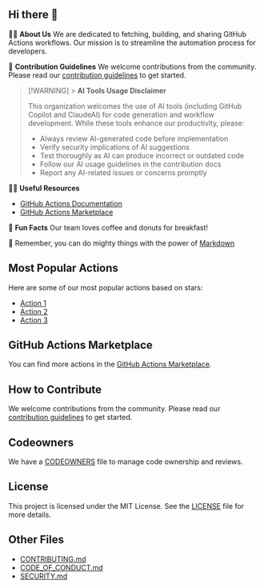 ## Hi there 👋

🙋‍♀️ **About Us**
We are dedicated to fetching, building, and sharing GitHub Actions workflows. Our mission is to streamline the automation process for developers.

🌈 **Contribution Guidelines**
We welcome contributions from the community. Please read our [contribution guidelines](../CONTRIBUTING.md) to get started.

> [!WARNING] > **AI Tools Usage Disclaimer**
>
> This organization welcomes the use of AI tools (including GitHub Copilot and ClaudeAI) for code generation and workflow development. While these tools enhance our productivity, please:
>
> - Always review AI-generated code before implementation
> - Verify security implications of AI suggestions
> - Test thoroughly as AI can produce incorrect or outdated code
> - Follow our AI usage guidelines in the contribution docs
> - Report any AI-related issues or concerns promptly

👩‍💻 **Useful Resources**

- [GitHub Actions Documentation](https://docs.github.com/en/actions)
- [GitHub Actions Marketplace](https://github.com/marketplace/actions)

🍿 **Fun Facts**
Our team loves coffee and donuts for breakfast!

🧙 Remember, you can do mighty things with the power of [Markdown](https://docs.github.com/github/writing-on-github/getting-started-with-writing-and-formatting-on-github/basic-writing-and-formatting-syntax)

## Most Popular Actions

Here are some of our most popular actions based on stars:

- [Action 1](https://github.com/marketplace/actions/action-1)
- [Action 2](https://github.com/marketplace/actions/action-2)
- [Action 3](https://github.com/marketplace/actions/action-3)

## GitHub Actions Marketplace

You can find more actions in the [GitHub Actions Marketplace](https://github.com/marketplace/actions).

## How to Contribute

We welcome contributions from the community. Please read our [contribution guidelines](../CONTRIBUTING.md) to get started.

## Codeowners

We have a [CODEOWNERS](../CODEOWNERS) file to manage code ownership and reviews.

## License

This project is licensed under the MIT License. See the [LICENSE](../LICENSE) file for more details.

## Other Files

- [CONTRIBUTING.md](../CONTRIBUTING.md)
- [CODE_OF_CONDUCT.md](../CODE_OF_CONDUCT.md)
- [SECURITY.md](../SECURITY.md)
